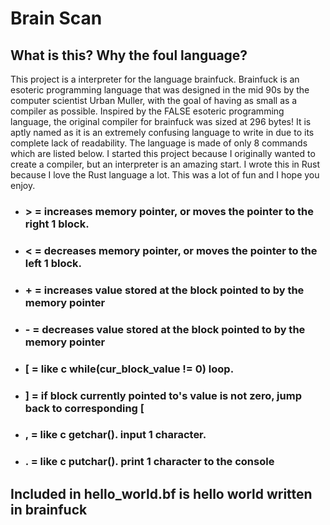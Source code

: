 # Brain Scan

## What is this? Why the foul language?
This project is a interpreter for the language brainfuck.  Brainfuck is an esoteric programming language that was designed in the mid 90s by the computer scientist Urban Muller, with the goal of having as small as a compiler as possible.  Inspired by the FALSE esoteric programming language, the original compiler for brainfuck was sized at 296 bytes!  It is aptly named as it is an extremely confusing language to write in due to its complete lack of readability.  The language is made of only 8 commands which are listed below. I started this project because I originally wanted to create a compiler, but an interpreter is an amazing start. I wrote this in Rust because I love the Rust language a lot. This was a lot of fun and I hope you enjoy.

* ### > = increases memory pointer, or moves the pointer to the right 1 block.
* ### < = decreases memory pointer, or moves the pointer to the left 1 block.
* ### + = increases value stored at the block pointed to by the memory pointer
* ### - = decreases value stored at the block pointed to by the memory pointer
* ### [ = like c while(cur_block_value != 0) loop.
* ### ] = if block currently pointed to's value is not zero, jump back to corresponding [
* ### , = like c getchar(). input 1 character.
* ### . = like c putchar(). print 1 character to the console

## Included in hello_world.bf is hello world written in brainfuck
